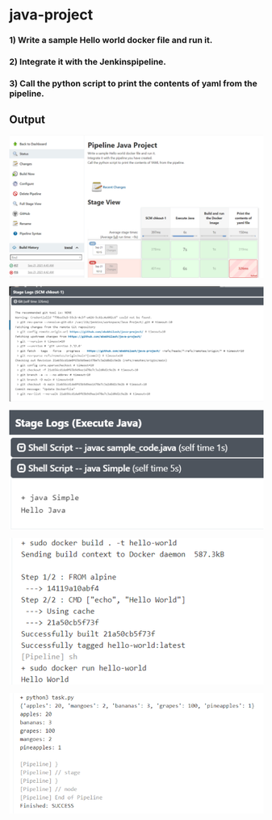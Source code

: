 # java-project
### 1) Write a sample Hello world docker file and run it.
### 2) Integrate it with the Jenkinspipeline.
### 3) Call the python script to print the contents of yaml from the pipeline.


<h2 class="code-line" data-line-start=1 data-line-end=2 ><a id="Output_1"></a>Output</h2>
<p class="has-line-data" data-line-start="2" data-line-end="3"><img src="Screenshots/Pipeline_stages.png" alt=""></p>
<p class="has-line-data" data-line-start="4" data-line-end="5"><img src="Screenshots/Stage_Logs_SCM.png" alt=""></p>
<p class="has-line-data" data-line-start="6" data-line-end="7"><img src="Screenshots/Stage_Logs_Execute_Java.png" alt=""></p>
<p class="has-line-data" data-line-start="8" data-line-end="9"><img src="Screenshots/Stage_Logs_Docker.png" alt=""></p>
<p class="has-line-data" data-line-start="10" data-line-end="11"><img src="Screenshots/Stage_Logs_Print_yaml.png" alt=""></p>
